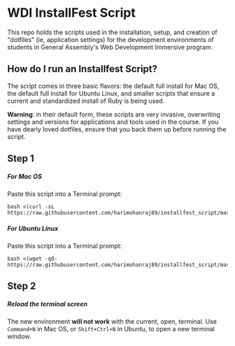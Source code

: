 # WDI InstallFest Script

This repo holds the scripts used in the installation, setup, and creation of "dotfiles" (ie, application settings) for the development environments of students in General Assembly's Web Development Immersive program.

## How do I run an Installfest Script?

The script comes in three basic flavors: the default full install for Mac OS, the default full install for Ubuntu Linux, and smaller scripts that ensure a current and standardized install of Ruby is being used.

**Warning**: in their default form, these scripts are very invasive, overwriting settings and versions for applications and tools used in the course. If you have dearly loved dotfiles, ensure that you back them up before running the script.

## Step 1

##### For Mac OS

Paste this script into a Terminal prompt:

```
bash <(curl -sL https://raw.githubusercontent.com/harimohanraj89/installfest_script/master/mac)
```

##### For Ubuntu Linux

Paste this script into a Terminal prompt:

```
bash <(wget -qO- https://raw.githubusercontent.com/harimohanraj89/installfest_script/master/ubuntu)
```
## Step 2

##### Reload the terminal screen

The new environment **will not work** with the current, open, terminal. Use `Command+N` in Mac OS, or `Shift+Ctrl+N` in Ubuntu, to open a new terminal window.
